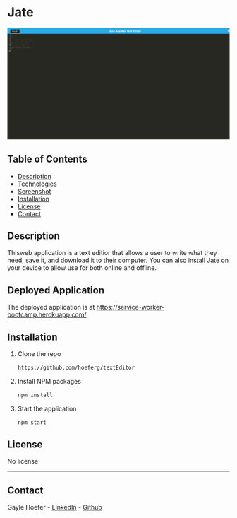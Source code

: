 # Jate
<img src="jate.png">

## Table of Contents  
* [Description](##Description)  
* [Technologies](##Technologies)  
* [Screenshot](##Screenshot)  
* [Installation](##Installation)  
* [License](##License)  
* [Contact](##Contact)  

## Description

Thisweb application is a text editior that allows a user to write what they need, save it, and download it to their computer. You can also install Jate on your device to allow use for both online and offline.

## Deployed Application

The deployed application is at https://service-worker-bootcamp.herokuapp.com/

## Installation

1. Clone the repo
   ```sh
   https://github.com/hoeferg/textEditor
   ```
2. Install NPM packages
   ```sh
   npm install
   ```
3. Start the application
   ```sh
   npm start


## License

No license

---

## Contact
Gayle Hoefer - [LinkedIn](https://www.linkedin.com/in/gayle-hoefer-61a2a3124/) - [Github](https://github.com/hoeferg)
